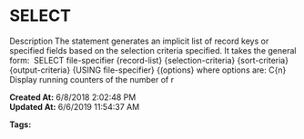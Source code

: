 # SELECT 

Description The statement generates an implicit list of record keys or specified fields based on the selection criteria specified. It takes the general form:  SELECT file-specifier {record-list} {selection-criteria} {sort-criteria} {output-criteria} {USING file-specifier} {(options} where options are: C{n} Display running counters of the number of r  

**Created At:** 6/8/2018 2:02:48 PM  
**Updated At:** 6/6/2019 11:54:37 AM  

**Tags:**
<badge text='jql' vertical='middle' />
